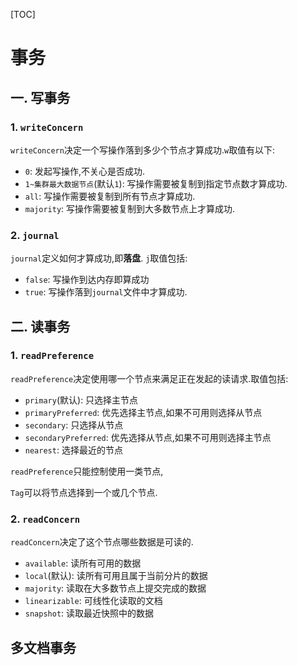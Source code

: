 [TOC]

# 事务

## 一. 写事务

### 1. `writeConcern` 

`writeConcern`决定一个写操作落到多少个节点才算成功.`w`取值有以下:

- `0`: 发起写操作,不关心是否成功.
- `1~集群最大数据节点`(默认`1`): 写操作需要被复制到指定节点数才算成功.
- `all`: 写操作需要被复制到所有节点才算成功.
- `majority`: 写操作需要被复制到大多数节点上才算成功.

### 2. ``journal``

`journal`定义如何才算成功,即**落盘**. `j`取值包括:

- `false`: 写操作到达内存即算成功
- `true`: 写操作落到`journal`文件中才算成功.

## 二. 读事务

### 1. `readPreference`

`readPreference`决定使用哪一个节点来满足正在发起的读请求.取值包括: 

- `primary`(默认): 只选择主节点
- `primaryPreferred`: 优先选择主节点,如果不可用则选择从节点
- `secondary`: 只选择从节点
- `secondaryPreferred`: 优先选择从节点,如果不可用则选择主节点
- `nearest`: 选择最近的节点

`readPreference`只能控制使用一类节点,

`Tag`可以将节点选择到一个或几个节点.

### 2. `readConcern`

`readConcern`决定了这个节点哪些数据是可读的.

- `available`: 读所有可用的数据
- `local`(默认): 读所有可用且属于当前分片的数据
- `majority`: 读取在大多数节点上提交完成的数据
- `linearizable`: 可线性化读取的文档
- `snapshot`: 读取最近快照中的数据

## 多文档事务







































